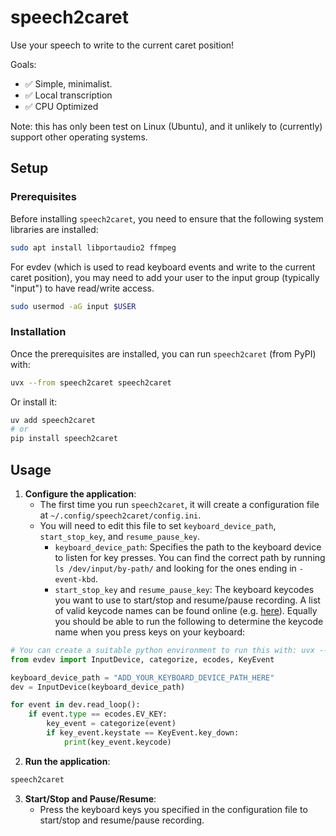 # speech2caret

Use your speech to write to the current caret position!

Goals:

- ✅ Simple, minimalist.
- ✅ Local transcription
- ✅ CPU Optimized

Note: this has only been test on Linux (Ubuntu), and it unlikely to (currently) support other operating systems. 

## Setup

### Prerequisites

Before installing `speech2caret`, you need to ensure that the following system libraries are installed:

```bash
sudo apt install libportaudio2 ffmpeg
```

For evdev (which is used to read keyboard events and write to the current caret position), you may need to add your user to the input group (typically "input") to have read/write access.

```bash
sudo usermod -aG input $USER
```

### Installation

Once the prerequisites are installed, you can run `speech2caret` (from PyPI) with:

```bash
uvx --from speech2caret speech2caret
```

Or install it:

```bash
uv add speech2caret
# or 
pip install speech2caret
```

## Usage

1.  **Configure the application**:
    *   The first time you run `speech2caret`, it will create a configuration file at `~/.config/speech2caret/config.ini`.
    *   You will need to edit this file to set `keyboard_device_path`, `start_stop_key`, and `resume_pause_key`. 
        * `keyboard_device_path`: Specifies the path to the keyboard device to listen for key presses. You can find the correct path by running `ls /dev/input/by-path/` and looking for the ones ending in `-event-kbd`.
        * `start_stop_key` and `resume_pause_key`: The keyboard keycodes you want to use to start/stop and resume/pause recording. A list of valid keycode names can be found online (e.g. [here](https://github.com/torvalds/linux/blob/a79a588fc1761dc12a3064fc2f648ae66cea3c5a/include/uapi/linux/input-event-codes.h#L65)).
          Equally you should be able to run the following to determine the keycode name when you press keys on your keyboard:
```python
# You can create a suitable python environment to run this with: uvx --from speech2caret python
from evdev import InputDevice, categorize, ecodes, KeyEvent

keyboard_device_path = "ADD_YOUR_KEYBOARD_DEVICE_PATH_HERE"
dev = InputDevice(keyboard_device_path)

for event in dev.read_loop():
    if event.type == ecodes.EV_KEY:
        key_event = categorize(event)
        if key_event.keystate == KeyEvent.key_down:
            print(key_event.keycode)
```

2.  **Run the application**:

```bash
speech2caret
```

3.  **Start/Stop and Pause/Resume**:
    *   Press the keyboard keys you specified in the configuration file to start/stop and resume/pause recording.
